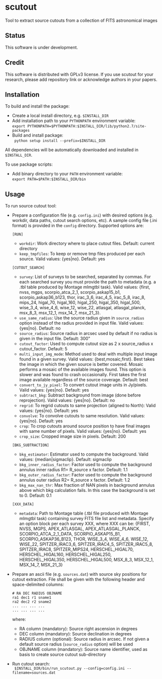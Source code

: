 # scutout
Tool to extract source cutouts from a collection of FITS astronomical images

## **Status**
This software is under development.

## **Credit**
This software is distributed with GPLv3 license. If you use scutout for your research, please add repository link or acknowledge authors in your papers.

## **Installation**  

To build and install the package:    

* Create a local install directory, e.g. ```$INSTALL_DIR```
* Add installation path to your ```PYTHONPATH``` environment variable:   
  ``` export PYTHONPATH=$PYTHONPATH:$INSTALL_DIR/lib/python2.7/site-packages ```
* Build and install package:   
  ``` python setup install --prefix=$INSTALL_DIR```   

All dependencies will be automatically downloaded and installed in ```$INSTALL_DIR```.   
     
To use package scripts:

* Add binary directory to your ```PATH``` environment variable:   
  ``` export PATH=$PATH:$INSTALL_DIR/bin ```    

## **Usage**  

To run source cutout tool:

* Prepare a configuration file (e.g. ```config.ini```) with desired options (e.g. workdir, data paths, cutout search options, etc). A sample config file (.ini format) is provided in the ```config``` directory. Supported options are:        

  `[RUN]`
    - `workdir`: Work directory where to place cutout files. Default: current directory
    - `keep_tmpfiles`: To keep or remove tmp files produced per each source. Valid values: {yes|no}. Default: yes    
    
  `[CUTOUT_SEARCH]`
    - `survey`: List of surveys to be searched, separated by commas. For each searched survey you must provide the path to metadata (e.g. a .tbl table produced by Montage mImgtbl task). Valid values: {first, nvss, mgps, scorpio_atca_2_1, scorpio_askap15_b1, scorpio_askap36_b123, thor, irac_3_6, irac_4_5, irac_5_8, irac_8, mips_24, higal_70, higal_160, higal_250, higal_350, higal_500, wise_3_4, wise_4_6, wise_12, wise_22, atlasgal, atlasgal_planck, msx_8_3, msx_12_1, msx_14_7, msx_21_3}.    
    - `use_same_radius`: Use the source radius given in `source_radius` option instead of the radius provided in input file. Valid values: {yes|no}. Default: no
    - `source_radius`: Source radius in arcsec used by default if no radius is given in the input file. Default: 300"
    - `cutout_factor`: Used to compute cutout size as 2 x source_radius x cutout_factor. Default: 5
    - `multi_input_img_mode`: Method used to deal with multiple input image found in a given survey. Valid values: {best,mosaic,first}. Best takes the image in which the given source is better covered. Mosaic performs a mosaic of the available images found. This option is slower and was found to crash occasionally. First takes the first image available regardless of the source coverage. Default: best
    - `convert_to_jy_pixel`: To convert cutout image units in Jy/pixels. Valid values: {yes|no}. Default: yes
    - `subtract_bkg`: Subtract background from image (done before reprojection). Valid values: {yes|no}. Default: no
    - `regrid`: To regrid cutouts to same projection (aligned to North): Valid values: {yes|no}. Default: yes
    - `convolve`: To convolve cutouts to same resolution. Valid values: {yes|no}. Default: yes
    - `crop`: To crop cutouts around source position to have final images with same number of pixels. Valid values: {yes|no}. Default: yes
    - `crop_size`: Cropped image size in pixels. Default: 200
    
  `[BKG_SUBTRACTION]`    
    - `bkg_estimator`: Estimator used to compute the background. Valid values: {median|sigmaclip}. Default: sigmaclip
    - `bkg_inner_radius_factor`: Factor used to compute the background annulus inner radius R1= R_source x factor. Default: 1.1
    - `bkg_outer_radius_factor`: Factor used to compute the background annulus outer radius R2= R_source x factor. Default: 1.2
    - `bkg_max_nan_thr`: Max fraction of NAN pixels in background annulus above which bkg calculation fails. In this case the background is set to 0. Default: 0.1
    
  `[XXX_DATA]`
    - `metadata`: Path to Montage table (.tbl file produced with Montage mImgtbl task) containing survey FITS file list and metadata. Specify an option block per each survey XXX, where XXX can be: {FIRST, NVSS, MGPS, APEX_ATLASGAL, APEX_ATLASGAL_PLANCK, SCORPIO_ATCA_2_1_DATA, SCORPIO_ASKAP15_B1, SCORPIO_ASKAP36_B123, THOR, WISE_3_4, WISE_4_6, WISE_12, WISE_22, SPITZER_IRAC3_6, SPITZER_IRAC4_5, SPITZER_IRAC5_8, SPITZER_IRAC8, SPITZER_MIPS24, HERSCHEL_HIGAL70, HERSCHEL_HIGAL160, HERSCHEL_HIGAL250, HERSCHEL_HIGAL350, HERSCHEL_HIGAL500, MSX_8_3, MSX_12_1, MSX_14_7, MSX_21_3}   
    
    
* Prepare an ascii file (e.g. ```sources.dat```) with source sky positions for cutout extraction. File shall be given with the following header and space-delimited columns:    
    
    ```# RA DEC RADIUS OBJNAME```    
    ```ra1 dec1 r1 sname1```    
    ```ra2 dec2 r2 sname2```    
    ```... ... ... ...```     
    ```... ... ... ...```    
         
    where:    
    - RA column (mandatory): Source right ascension in degrees   
    - DEC column (mandatory): Source declination in degrees    
    - RADIUS column (optional): Source radius in arcsec. If not given a default source radius (```source_radius``` option) will be used   
    - OBJNAME column (mandatory): Source name identifier, used as basis to create source cutout sub-directory    

* Run cutout search:   
  ``` $INSTALL_DIR/bin/run_scutout.py --config=config.ini --filename=sources.dat```   
